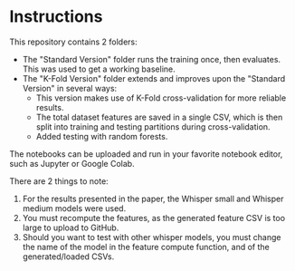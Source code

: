 # Instructions
This repository contains 2 folders:
  * The "Standard Version" folder runs the training once, then evaluates. This was used to get a working baseline.
  * The "K-Fold Version" folder extends and improves upon the "Standard Version" in several ways:
    * This version makes use of K-Fold cross-validation for more reliable results.
    * The total dataset features are saved in a single CSV, which is then split into training and testing partitions during cross-validation.
    * Added testing with random forests.

The notebooks can be uploaded and run in your favorite notebook editor, such as Jupyter or Google Colab.

There are 2 things to note:
1. For the results presented in the paper, the Whisper small and Whisper medium models were used.
2. You must recompute the features, as the generated feature CSV is too large to upload to GitHub.
3. Should you want to test with other whisper models, you must change the name of the model in the feature compute function, and of the generated/loaded CSVs.
